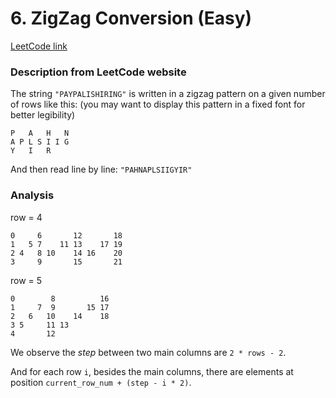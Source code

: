 # 6. ZigZag Conversion (Easy)

[LeetCode link](https://leetcode.com/problems/zigzag-conversion/)

### Description from LeetCode website
The string `"PAYPALISHIRING"` is written in a zigzag pattern on a given number of rows like this: (you may want to display this pattern in a fixed font for better legibility)

```
P   A   H   N
A P L S I I G
Y   I   R
```

And then read line by line: `"PAHNAPLSIIGYIR"`


### Analysis
row = 4

```
0     6       12       18
1   5 7    11 13    17 19
2 4   8 10    14 16    20
3     9       15       21

```

row = 5

```
0        8          16
1     7  9       15 17
2   6   10    14    18
3 5     11 13
4       12
```

We observe the *step* between two main columns are `2 * rows - 2`.

And for each row `i`, besides the main columns, there are elements at position `current_row_num + (step - i * 2)`.